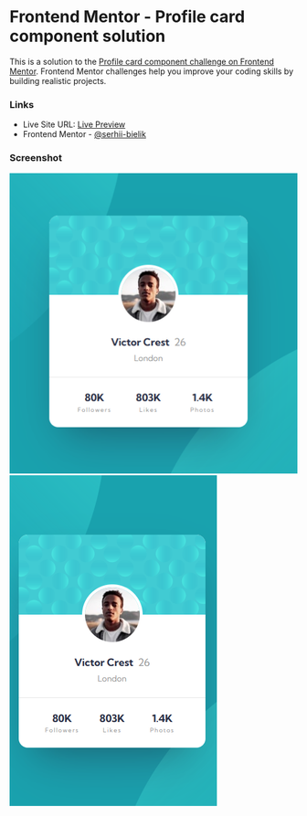# Frontend Mentor - Profile card component solution

This is a solution to the [Profile card component challenge on Frontend Mentor](https://www.frontendmentor.io/challenges/profile-card-component-cfArpWshJ). Frontend Mentor challenges help you improve your coding skills by building realistic projects.

### Links

- Live Site URL: [Live Preview](https://serhii-bielik.github.io/fm-profile-card-component/)
- Frontend Mentor - [@serhii-bielik](https://www.frontendmentor.io/profile/serhii-bielik)

### Screenshot

![](./screenshot-desktop.png)
![](./screenshot-mobile.png)
